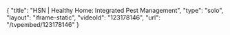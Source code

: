 {
    "title": "HSN | Healthy Home: Integrated Pest Management",
    "type": "solo",
    "layout": "iframe-static",
    "videoId": "123178146",
    "url": "\/tvpembed\/123178146"
}